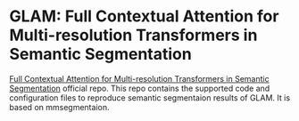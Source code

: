 # GLAM: Full Contextual Attention for Multi-resolution Transformers in Semantic Segmentation
 
[Full Contextual Attention for Multi-resolution Transformers in Semantic Segmentation](https://openaccess.thecvf.com/content/WACV2023/papers/Themyr_Full_Contextual_Attention_for_Multi-Resolution_Transformers_in_Semantic_Segmentation_WACV_2023_paper.pdf) official repo.
This repo contains the supported code and configuration files to reproduce semantic segmentaion results of GLAM. It is based on mmsegmentaion.
